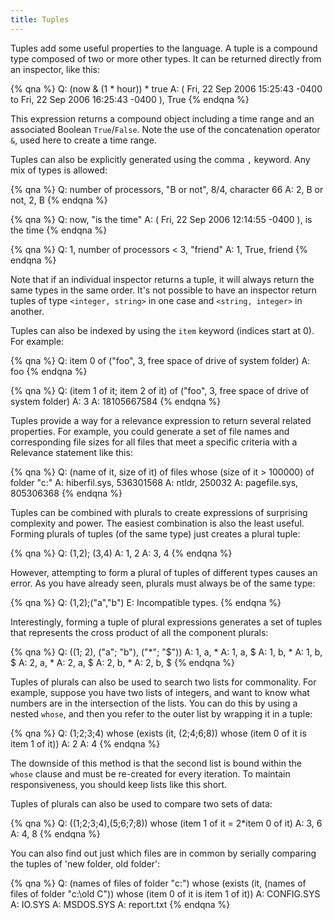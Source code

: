 ```yaml
---
title: Tuples
---
```


Tuples add some useful properties to the language. A tuple is a compound type
composed of two or more other types. It can be returned directly from an
inspector, like this:

{% qna %}
Q: (now & (1 * hour)) * true
A: ( Fri, 22 Sep 2006 15:25:43 -0400 to Fri, 22 Sep 2006 16:25:43 -0400 ), True
{% endqna %}

This expression returns a compound object including a time range and an
associated Boolean `True`/`False`. Note the use of the concatenation operator
`&`, used here to create a time range.

Tuples can also be explicitly generated using the comma `,` keyword. Any mix of
types is allowed:

{% qna %}
Q: number of processors, "B or not", 8/4, character 66
A: 2, B or not, 2, B
{% endqna %}

{% qna %}
Q: now, "is the time"
A: ( Fri, 22 Sep 2006 12:14:55 -0400 ), is the time
{% endqna %}

{% qna %}
Q: 1, number of processors < 3, "friend"
A: 1, True, friend
{% endqna %}

Note that if an individual inspector returns a tuple, it will always return the
same types in the same order. It's not possible to have an inspector return
tuples of type `<integer, string>` in one case and `<string, integer>` in
another.

Tuples can also be indexed by using the `item` keyword (indices start at 0). For
example:

{% qna %}
Q: item 0 of ("foo", 3, free space of drive of system folder)
A: foo
{% endqna %}

{% qna %}
Q: (item 1 of it; item 2 of it) of ("foo", 3, free space of drive of system folder)
A: 3
A: 18105667584
{% endqna %}

Tuples provide a way for a relevance expression to return several related
properties. For example, you could generate a set of file names and
corresponding file sizes for all files that meet a specific criteria with a
Relevance statement like this:

{% qna %}
Q: (name of it, size of it) of files whose (size of it > 100000) of folder "c:"
A: hiberfil.sys, 536301568
A: ntldr, 250032
A: pagefile.sys, 805306368
{% endqna %}

Tuples can be combined with plurals to create expressions of surprising
complexity and power. The easiest combination is also the least useful. Forming
plurals of tuples (of the same type) just creates a plural tuple:

{% qna %}
Q: (1,2); (3,4)
A: 1, 2
A: 3, 4
{% endqna %}

However, attempting to form a plural of tuples of different types causes an
error. As you have already seen, plurals must always be of the same type:

{% qna %}
Q: (1,2);("a","b")
E: Incompatible types.
{% endqna %}

Interestingly, forming a tuple of plural expressions generates a set of tuples
that represents the cross product of all the component plurals:

{% qna %}
Q: ((1; 2), ("a"; "b"), ("*"; "$"))
A: 1, a, *
A: 1, a, $
A: 1, b, *
A: 1, b, $
A: 2, a, *
A: 2, a, $
A: 2, b, *
A: 2, b, $
{% endqna %}

Tuples of plurals can also be used to search two lists for commonality. For
example, suppose you have two lists of integers, and want to know what numbers
are in the intersection of the lists. You can do this by using a nested `whose`,
and then you refer to the outer list by wrapping it in a tuple:

{% qna %}
Q: (1;2;3;4) whose (exists (it, (2;4;6;8)) whose (item 0 of it is item 1 of it))
A: 2
A: 4
{% endqna %}

The downside of this method is that the second list is bound within the `whose`
clause and must be re-created for every iteration. To maintain responsiveness,
you should keep lists like this short.

Tuples of plurals can also be used to compare two sets of data:

{% qna %}
Q: ((1;2;3;4),(5;6;7;8)) whose (item 1 of it = 2*item 0 of it)
A: 3, 6
A: 4, 8
{% endqna %}

You can also find out just which files are in common by serially comparing the
tuples of 'new folder, old folder':

{% qna %}
Q: (names of files of folder "c:\") whose (exists (it, (names of files of folder "c:\old C")) whose (item 0 of it is item 1 of it))
A: CONFIG.SYS
A: IO.SYS
A: MSDOS.SYS
A: report.txt
{% endqna %}
